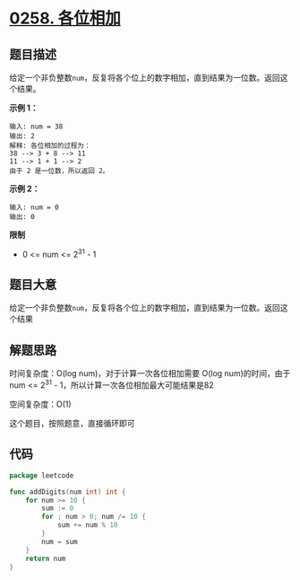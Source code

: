 # [0258. 各位相加](https://leetcode.cn/problems/add-digits/)

## 题目描述

给定一个非负整数`num`，反复将各个位上的数字相加，直到结果为一位数。返回这个结果。

**示例 1：**

```text
输入: num = 38
输出: 2 
解释: 各位相加的过程为：
38 --> 3 + 8 --> 11
11 --> 1 + 1 --> 2
由于 2 是一位数，所以返回 2。
```

**示例 2：**

```text
输入: num = 0
输出: 0
```

**限制**

* 0 <= num <= 2<sup>31</sup> - 1

## 题目大意

给定一个非负整数`num`，反复将各个位上的数字相加，直到结果为一位数。返回这个结果

## 解题思路

时间复杂度：O(log num)，对于计算一次各位相加需要 O(log num)的时间，由于num <= 2<sup>31</sup> -
1，所以计算一次各位相加最大可能结果是82

空间复杂度：O(1)

这个题目，按照题意，直接循环即可

## 代码

```go
package leetcode

func addDigits(num int) int {
	for num >= 10 {
		sum := 0
		for ; num > 0; num /= 10 {
			sum += num % 10
		}
		num = sum
	}
	return num
}
```

